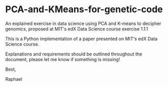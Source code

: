 # PCA-and-KMeans-for-genetic-code
An explained exercise in data science using PCA and K-means to decipher genomics, proposed at MIT's edX Data Science course exercise 1.1.1

This is a Python implementation of a paper presented on MIT's edX Data Science course.

Explanations and requirements should be outlined throughout the document, please let me know if something is missing!

Best,

Raphael
